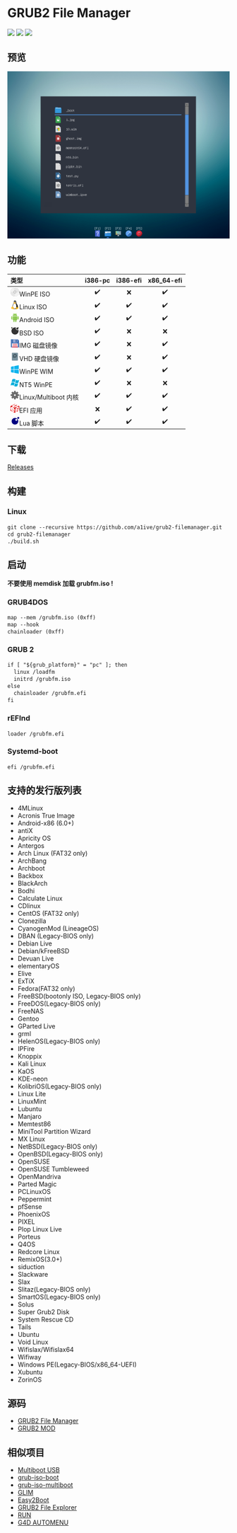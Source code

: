 # GRUB2 File Manager 
 ![](https://img.shields.io/github/license/a1ive/grub2-filemanager.svg?style=flat) ![](https://img.shields.io/github/downloads/a1ive/grub2-filemanager/total.svg?style=flat) ![](https://img.shields.io/github/release/a1ive/grub2-filemanager.svg?style=flat) 

## 预览 

![preview.png](preview.png)

## 功能 

| 类型                                       | i386-pc | i386-efi | x86_64-efi |
| :----------------------------------------- | :-----: | :------: | :--------: |
| ![](images/iso.png)WinPE ISO               |    ✔️    |    ❌     |     ✔️      |
| ![](images/linux.png)Linux ISO             |    ✔️    |    ✔️     |     ✔️      |
| ![](images/android.png)Android ISO         |    ✔️    |    ✔️     |     ✔️      |
| ![](images/bsd.png)BSD ISO                 |    ✔️    |    ❌     |     ❌      |
| ![](images/img.png)IMG 磁盘镜像            |    ✔️    |    ❌     |     ✔️      |
| ![](images/vhd.png)VHD 硬盘镜像            |    ✔️    |    ❌     |     ✔️      |
| ![](images/nt6.png)WinPE WIM               |    ✔️    |    ✔️     |     ✔️      |
| ![](images/nt5.png)NT5 WinPE               |    ✔️    |    ❌     |     ❌      |
| ![](images/kernel.png)Linux/Multiboot 内核 |    ✔️    |    ✔️     |     ✔️      |
| ![](images/efi.png)EFI 应用                |    ❌    |    ✔️     |     ✔️      |
| ![](images/lua.png)Lua 脚本                |    ✔️    |    ✔️     |     ✔️      |

## 下载

[Releases](https://github.com/a1ive/grub2-filemanager/releases) 

## 构建 
### Linux 
```shell
git clone --recursive https://github.com/a1ive/grub2-filemanager.git
cd grub2-filemanager
./build.sh
```

## 启动 
**不要使用 memdisk 加载 grubfm.iso !**  
### GRUB4DOS 
```
map --mem /grubfm.iso (0xff)
map --hook
chainloader (0xff)
```
### GRUB 2
```
if [ "${grub_platform}" = "pc" ]; then
  linux /loadfm  
  initrd /grubfm.iso  
else
  chainloader /grubfm.efi
fi
```
### rEFInd 
```
loader /grubfm.efi
```
### Systemd-boot 
```
efi /grubfm.efi
```

## 支持的发行版列表 
*    4MLinux
*    Acronis True Image
*    Android-x86 (6.0+)
*    antiX
*    Apricity OS
*    Antergos
*    Arch Linux (FAT32 only)
*    ArchBang
*    Archboot
*    Backbox
*    BlackArch
*    Bodhi
*    Calculate Linux
*    CDlinux
*    CentOS (FAT32 only)
*    Clonezilla
*    CyanogenMod (LineageOS)
*    DBAN (Legacy-BIOS only)
*    Debian Live
*    Debian/kFreeBSD
*    Devuan Live
*    elementaryOS
*    Elive
*    ExTiX
*    Fedora(FAT32 only)
*    FreeBSD(bootonly ISO, Legacy-BIOS only)
*    FreeDOS(Legacy-BIOS only)
*    FreeNAS
*    Gentoo
*    GParted Live
*    grml
*    HelenOS(Legacy-BIOS only)
*    IPFire
*    Knoppix
*    Kali Linux
*    KaOS
*    KDE-neon
*    KolibriOS(Legacy-BIOS only)
*    Linux Lite
*    LinuxMint
*    Lubuntu
*    Manjaro
*    Memtest86
*    MiniTool Partition Wizard
*    MX Linux
*    NetBSD(Legacy-BIOS only)
*    OpenBSD(Legacy-BIOS only)
*    OpenSUSE
*    OpenSUSE Tumbleweed
*    OpenMandriva
*    Parted Magic
*    PCLinuxOS
*    Peppermint
*    pfSense
*    PhoenixOS
*    PIXEL
*    Plop Linux Live
*    Porteus
*    Q4OS
*    Redcore Linux
*    RemixOS(3.0+)
*    siduction
*    Slackware
*    Slax
*    Slitaz(Legacy-BIOS only)
*    SmartOS(Legacy-BIOS only)
*    Solus
*    Super Grub2 Disk
*    System Rescue CD
*    Tails
*    Ubuntu
*    Void Linux
*    Wifislax/Wifislax64
*    Wifiway
*    Windows PE(Legacy-BIOS/x86_64-UEFI)
*    Xubuntu
*    ZorinOS

## 源码 
*	[GRUB2 File Manager](https://github.com/a1ive/grub2-filemanager)  
*	[GRUB2 MOD](https://github.com/a1ive/grub2-mod) 

## 相似项目 
*	[Multiboot USB](http://mbusb.aguslr.com/) 
*	[grub-iso-boot](https://github.com/Jimmy-Z/grub-iso-boot) 
*	[grub-iso-multiboot](https://github.com/mpolitzer/grub-iso-multiboot) 
*	[GLIM](https://github.com/thias/glim) 
*	[Easy2Boot](http://www.easy2boot.com/) 
*	[GRUB2 File Explorer](http://bbs.wuyou.net/forum.php?mod=viewthread&tid=320715) 
*	[RUN](http://bbs.wuyou.net/forum.php?mod=viewthread&tid=191301) 
*	[G4D AUTOMENU](http://bbs.wuyou.net/forum.php?mod=viewthread&tid=203607) 
